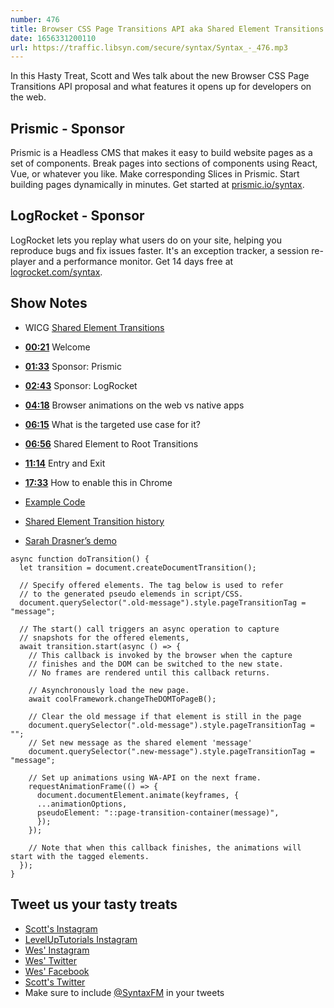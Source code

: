 ```yaml
---
number: 476
title: Browser CSS Page Transitions API aka Shared Element Transitions
date: 1656331200110
url: https://traffic.libsyn.com/secure/syntax/Syntax_-_476.mp3
---
```


In this Hasty Treat, Scott and Wes talk about the new Browser CSS Page Transitions API proposal and what features it opens up for developers on the web.

## Prismic - Sponsor

Prismic is a Headless CMS that makes it easy to build website pages as a set of components. Break pages into sections of components using React, Vue, or whatever you like. Make corresponding Slices in Prismic. Start building pages dynamically in minutes. Get started at [prismic.io/syntax](https://prismic.io/syntax).

## LogRocket - Sponsor

LogRocket lets you replay what users do on your site, helping you reproduce bugs and fix issues faster. It's an exception tracker, a session re-player and a performance monitor. Get 14 days free at [logrocket.com/syntax](https://logrocket.com/syntax).

## Show Notes

* WICG [Shared Element Transitions](https://github.com/WICG/shared-element-transitions/)

* **[00:21](#t=00:21)** Welcome
* **[01:33](#t=01:33)** Sponsor: Prismic
* **[02:43](#t=02:43)** Sponsor: LogRocket
* **[04:18](#t=04:18)** Browser animations on the web vs native apps
* **[06:15](#t=06:15)** What is the targeted use case for it?
* **[06:56](#t=06:56)** Shared Element to Root Transitions
* **[11:14](#t=11:14)** Entry and Exit
* **[17:33](#t=17:33)** How to enable this in Chrome
* [Example Code](https://github.com/WICG/shared-element-transitions/tree/main/sample-code)
* [Shared Element Transition history](https://css-tricks.com/shared-element-transitions/#aa-weird-history)
* [Sarah Drasner’s demo](https://twitter.com/sarah_edo/status/988414671232339970)

```
async function doTransition() {
  let transition = document.createDocumentTransition();
  
  // Specify offered elements. The tag below is used to refer
  // to the generated pseudo elemends in script/CSS.
  document.querySelector(".old-message").style.pageTransitionTag = "message";
  
  // The start() call triggers an async operation to capture
  // snapshots for the offered elements,
  await transition.start(async () => {
    // This callback is invoked by the browser when the capture
    // finishes and the DOM can be switched to the new state.
    // No frames are rendered until this callback returns.
    
    // Asynchronously load the new page.
    await coolFramework.changeTheDOMToPageB();
    
    // Clear the old message if that element is still in the page
    document.querySelector(".old-message").style.pageTransitionTag = "";
    // Set new message as the shared element 'message'
    document.querySelector(".new-message").style.pageTransitionTag = "message";
    
    // Set up animations using WA-API on the next frame.
    requestAnimationFrame(() => {
      document.documentElement.animate(keyframes, {
      ...animationOptions,
      pseudoElement: "::page-transition-container(message)",
      });
    });
    
    // Note that when this callback finishes, the animations will start with the tagged elements.
  });
}
```

## Tweet us your tasty treats

* [Scott's Instagram](https://www.instagram.com/stolinski/)
* [LevelUpTutorials Instagram](https://www.instagram.com/LevelUpTutorials/)
* [Wes' Instagram](https://www.instagram.com/wesbos/)
* [Wes' Twitter](https://twitter.com/wesbos)
* [Wes' Facebook](https://www.facebook.com/wesbos.developer)
* [Scott's Twitter](https://twitter.com/stolinski)
* Make sure to include [@SyntaxFM](https://twitter.com/SyntaxFM) in your tweets
